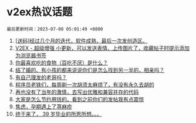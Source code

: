 # v2ex热议话题

`最后更新时间：2023-07-08 05:01:49 +0800`

1. [[送码]经过几个月的迭代，软件成熟，最后一次发创造区。](https://www.v2ex.com/t/954786)
1. [V2EX - 超级增强 小更新，可以发送表情、上传图片了，收藏帖子时提示添加为浏览器书签](https://www.v2ex.com/t/954772)
1. [你最喜欢吃的食物（百吃不厌）是什么？](https://www.v2ex.com/t/954826)
1. [结了婚的、有小孩的都来说说你们是怎么找到另一半的，相亲吗？](https://www.v2ex.com/t/954745)
1. [有自己理发的老哥吗？](https://www.v2ex.com/t/954763)
1. [程序员老铁们，每周剃一次胡须太麻烦了，有没有永久去胡的](https://www.v2ex.com/t/954900)
1. [再也没有了当年的激情，去写出优雅和兼容并存的代码](https://www.v2ex.com/t/954784)
1. [大家是怎么节约用钱的。看到之前你们的发帖我有点震惊](https://www.v2ex.com/t/954851)
1. [焦虑，孕期遇上了荨麻疹](https://www.v2ex.com/t/954730)
1. [终于来了， 39 岁毕业的所思所想。。。](https://www.v2ex.com/t/954792)


